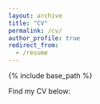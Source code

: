 ```yaml
---
layout: archive
title: "CV"
permalink: /cv/
author_profile: true
redirect_from:
  - /resume
---
```


{% include base_path %}

Find my CV below: 

<object data="../assets/CV.pdf" width="1000" height="1000" type='application/pdf'></object>
